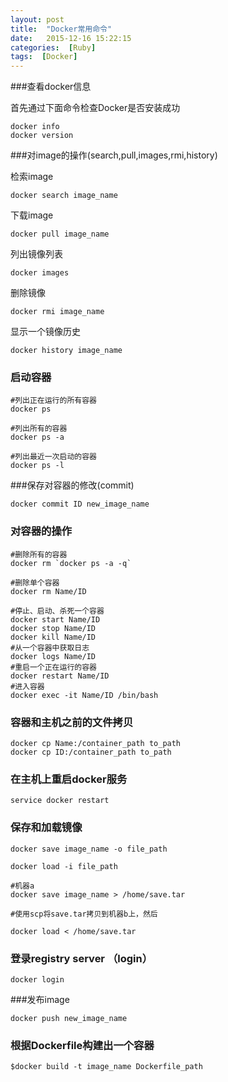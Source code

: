 ```yaml
---
layout: post
title:  "Docker常用命令"
date:   2015-12-16 15:22:15
categories:  [Ruby]
tags:  [Docker]
---
```





###查看docker信息

首先通过下面命令检查Docker是否安装成功

	docker info
	docker version
	

###对image的操作(search,pull,images,rmi,history)
	
检索image
	
	docker search image_name

下载image
	
	docker pull image_name
	
列出镜像列表

	docker images
	
删除镜像

	docker rmi image_name
	
显示一个镜像历史

	docker history image_name
	

### 启动容器

	#列出正在运行的所有容器
	docker ps
	
	#列出所有的容器
	docker ps -a
	
	#列出最近一次启动的容器
	docker ps -l
	
###保存对容器的修改(commit)

	docker commit ID new_image_name
	
	
### 对容器的操作

	#删除所有的容器
	docker rm `docker ps -a -q`
	
	#删除单个容器
	docker rm Name/ID
	
	#停止、启动、杀死一个容器
	docker start Name/ID
	docker stop Name/ID
	docker kill Name/ID
	#从一个容器中获取日志
	docker logs Name/ID
	#重启一个正在运行的容器
	docker restart Name/ID
	#进入容器
	docker exec -it Name/ID /bin/bash
	
### 容器和主机之前的文件拷贝

	docker cp Name:/container_path to_path
	docker cp ID:/container_path to_path
	
### 在主机上重启docker服务

	service docker restart
	
### 保存和加载镜像

	docker save image_name -o file_path
	
	docker load -i file_path
	
	#机器a
	docker save image_name > /home/save.tar
	
	#使用scp将save.tar拷贝到机器b上，然后
	
	docker load < /home/save.tar
	
### 登录registry server （login）

	docker login
	
###发布image

	docker push new_image_name
	
### 根据Dockerfile构建出一个容器

	$docker build -t image_name Dockerfile_path
	
	
	
	
	
	
	
